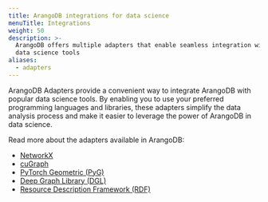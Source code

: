 ```yaml
---
title: ArangoDB integrations for data science
menuTitle: Integrations
weight: 50
description: >-
  ArangoDB offers multiple adapters that enable seamless integration with
  data science tools
aliases:
  - adapters
---
```

ArangoDB Adapters provide a convenient way to integrate ArangoDB with popular
data science tools. By enabling you to use your preferred programming
languages and libraries, these adapters simplify the data analysis
process and make it easier to leverage the power of ArangoDB in data science.

Read more about the adapters available in ArangoDB:

- [NetworkX](arangodb-networkx-adapter.md)
- [cuGraph](arangodb-cugraph-adapter.md)
- [PyTorch Geometric (PyG)](arangodb-pyg-adapter.md)
- [Deep Graph Library (DGL)](arangodb-dgl-adapter.md)
- [Resource Description Framework (RDF)](arangodb-rdf-adapter.md)
